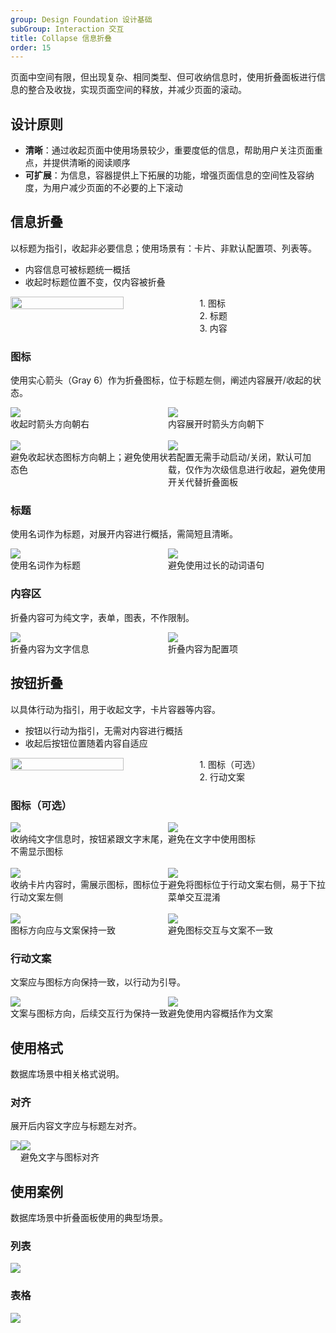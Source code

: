 ```yaml
---
group: Design Foundation 设计基础
subGroup: Interaction 交互
title: Collapse 信息折叠
order: 15
---
```


页面中空间有限，但出现复杂、相同类型、但可收纳信息时，使用折叠面板进行信息的整合及收拢，实现页面空间的释放，并减少页面的滚动。

## 设计原则

- <strong>清晰</strong>：通过收起页面中使用场景较少，重要度低的信息，帮助用户关注页面重点，并提供清晰的阅读顺序
- <strong>可扩展</strong>：为信息，容器提供上下拓展的功能，增强页面信息的空间性及容纳度，为用户减少页面的不必要的上下滚动

## 信息折叠

以标题为指引，收起非必要信息；使用场景有：卡片、非默认配置项、列表等。

- 内容信息可被标题统一概括
- 收起时标题位置不变，仅内容被折叠

<div style="display: flex">
  <img src="https://mdn.alipayobjects.com/oceanbase_design/afts/img/yTaVSKVQ3v8AAAAAAAAAAAAADv3-AQBr/original" style="width: 60%" />
  <div>
    1. 图标<br />
    2. 标题<br />
    3. 内容
  </div>
</div>

### 图标

使用实心箭头（Gray 6）作为折叠图标，位于标题左侧，阐述内容展开/收起的状态。

<div style="display: flex">
  <div style="width: 50%">
    <img src="https://mdn.alipayobjects.com/oceanbase_design/afts/img/FDqjT4Lz02gAAAAAAAAAAAAADv3-AQBr/original" />
    <div class="image-description"><Do></Do></div>
    <div class="image-description">收起时箭头方向朝右</div>
  </div>
  <div style="width: 50%">
    <img src="https://mdn.alipayobjects.com/oceanbase_design/afts/img/4z3qS7PO9csAAAAAAAAAAAAADv3-AQBr/original" />
    <div class="image-description"><Do></Do></div>
    <div class="image-description">内容展开时箭头方向朝下</div>
  </div>
</div>
<br />
<div style="display: flex">
  <div style="width: 50%">
    <img src="https://mdn.alipayobjects.com/oceanbase_design/afts/img/SCOEQKiw5CwAAAAAAAAAAAAADv3-AQBr/original" />
    <div class="image-description"><Donot></Donot></div>
    <div class="image-description">避免收起状态图标方向朝上；避免使用状态色</div>
  </div>
  <div style="width: 50%">
    <img src="https://mdn.alipayobjects.com/oceanbase_design/afts/img/9zEJRrIieogAAAAAAAAAAAAADv3-AQBr/original" />
    <div class="image-description"><Donot></Donot></div>
    <div class="image-description">若配置无需手动启动/关闭，默认可加载，仅作为次级信息进行收起，避免使用开关代替折叠面板</div>
  </div>
</div>

### 标题

使用名词作为标题，对展开内容进行概括，需简短且清晰。

<div style="display: flex">
  <div style="width: 50%">
    <img src="https://mdn.alipayobjects.com/oceanbase_design/afts/img/EYWUSbdd224AAAAAAAAAAAAADv3-AQBr/original" />
    <div class="image-description"><Do></Do></div>
    <div class="image-description">使用名词作为标题</div>
  </div>
  <div style="width: 50%">
    <img src="https://mdn.alipayobjects.com/oceanbase_design/afts/img/V0ddRq230jAAAAAAAAAAAAAADv3-AQBr/original" />
    <div class="image-description"><Donot></Donot></div>
    <div class="image-description">避免使用过长的动词语句</div>
  </div>
</div>

### 内容区

折叠内容可为纯文字，表单，图表，不作限制。

<div style="display: flex">
  <div style="width: 50%">
    <img src="https://mdn.alipayobjects.com/oceanbase_design/afts/img/TAIVQptdbboAAAAAAAAAAAAADv3-AQBr/original" />
    <div class="image-description"><Do></Do></div>
    <div class="image-description">折叠内容为文字信息</div>
  </div>
  <div style="width: 50%">
    <img src="https://mdn.alipayobjects.com/oceanbase_design/afts/img/2hJTSIDBngUAAAAAAAAAAAAADv3-AQBr/original" />
    <div class="image-description"><Do></Do></div>
    <div class="image-description">折叠内容为配置项</div>
  </div>
</div>

## 按钮折叠

以具体行动为指引，用于收起文字，卡片容器等内容。

- 按钮以行动为指引，无需对内容进行概括
- 收起后按钮位置随着内容自适应

<div style="display: flex">
  <img src="https://mdn.alipayobjects.com/oceanbase_design/afts/img/HaVwTK-1-nEAAAAAAAAAAAAADv3-AQBr/original" style="width: 60%" />
  <div>
    1. 图标（可选）<br />
    2. 行动文案
  </div>
</div>

### 图标（可选）

<div style="display: flex">
  <div style="width: 50%">
    <img src="https://mdn.alipayobjects.com/oceanbase_design/afts/img/zsunRa85TQIAAAAAAAAAAAAADv3-AQBr/original" />
    <div class="image-description"><Do></Do></div>
    <div class="image-description">收纳纯文字信息时，按钮紧跟文字末尾，不需显示图标</div>
  </div>
  <div style="width: 50%">
    <img src="https://mdn.alipayobjects.com/oceanbase_design/afts/img/DNolTK6EwwgAAAAAAAAAAAAADv3-AQBr/original" />
    <div class="image-description"><Donot></Donot></div>
    <div class="image-description">避免在文字中使用图标</div>
  </div>
</div>
<br />
<div style="display: flex">
  <div style="width: 50%">
    <img src="https://mdn.alipayobjects.com/oceanbase_design/afts/img/jM6pQ7NGVHIAAAAAAAAAAAAADv3-AQBr/original" />
    <div class="image-description"><Do></Do></div>
    <div class="image-description">收纳卡片内容时，需展示图标，图标位于行动文案左侧</div>
  </div>
  <div style="width: 50%">
    <img src="https://mdn.alipayobjects.com/oceanbase_design/afts/img/9QPRRbaKJqYAAAAAAAAAAAAADv3-AQBr/original" />
    <div class="image-description"><Donot></Donot></div>
    <div class="image-description">避免将图标位于行动文案右侧，易于下拉菜单交互混淆</div>
  </div>
</div>
<br />
<div style="display: flex">
  <div style="width: 50%">
    <img src="https://mdn.alipayobjects.com/oceanbase_design/afts/img/Ucf2RKei5SMAAAAAAAAAAAAADv3-AQBr/original" />
    <div class="image-description"><Do></Do></div>
    <div class="image-description">图标方向应与文案保持一致</div>
  </div>
  <div style="width: 50%">
    <img src="https://mdn.alipayobjects.com/oceanbase_design/afts/img/vqauSYJkwn4AAAAAAAAAAAAADv3-AQBr/original" />
    <div class="image-description"><Donot></Donot></div>
    <div class="image-description">避免图标交互与文案不一致</div>
  </div>
</div>

### 行动文案

文案应与图标方向保持一致，以行动为引导。

<div style="display: flex">
  <div style="width: 50%">
    <img src="https://mdn.alipayobjects.com/oceanbase_design/afts/img/wXcXQY-JYOkAAAAAAAAAAAAADv3-AQBr/original" />
    <div class="image-description"><Do></Do></div>
    <div class="image-description">文案与图标方向，后续交互行为保持一致</div>
  </div>
  <div style="width: 50%">
    <img src="https://mdn.alipayobjects.com/oceanbase_design/afts/img/aO3sSYVdDCoAAAAAAAAAAAAADv3-AQBr/original" />
    <div class="image-description"><Donot></Donot></div>
    <div class="image-description">避免使用内容概括作为文案</div>
  </div>
</div>

## 使用格式

数据库场景中相关格式说明。

### 对齐

展开后内容文字应与标题左对齐。

<div style="display: flex">
  <div>
    <img src="https://mdn.alipayobjects.com/oceanbase_design/afts/img/3JCnS5ZF1B8AAAAAAAAAAAAADv3-AQBr/original" />
    <div class="image-description"><Do></Do></div>
  </div>
  <div>
    <img src="https://mdn.alipayobjects.com/oceanbase_design/afts/img/OWXERas2h9gAAAAAAAAAAAAADv3-AQBr/original" />
    <div class="image-description"><Donot></Donot></div>
    <div class="image-description">避免文字与图标对齐</div>
  </div>
</div>

## 使用案例

数据库场景中折叠面板使用的典型场景。

### 列表

<div>
  <img src="https://mdn.alipayobjects.com/oceanbase_design/afts/img/RuvyR4cAPPUAAAAAAAAAAAAADv3-AQBr/original" />
  <div class="image-description-center"></div>
</div>

### 表格

<div>
  <img src="https://mdn.alipayobjects.com/oceanbase_design/afts/img/OyIsSbaC48IAAAAAAAAAAAAADv3-AQBr/original" />
  <div class="image-description-center"></div>
</div>
